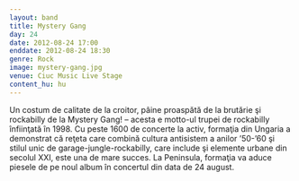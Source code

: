 ```yaml
---
layout: band
title: Mystery Gang
day: 24
date: 2012-08-24 17:00
enddate: 2012-08-24 18:30
genre: Rock
image: mystery-gang.jpg
venue: Ciuc Music Live Stage
content_hu: hu
---
```


Un costum de calitate de la croitor, pâine proaspătă de la brutărie şi rockabilly de la Mystery Gang! – acesta e motto-ul trupei de rockabilly înfiinţată în 1998. Cu peste 1600 de concerte la activ, formaţia din Ungaria a demonstrat că reţeta care combină cultura antisistem a anilor ’50-’60 şi stilul unic de garage-jungle-rockabilly, care include şi elemente urbane din secolul XXI, este una de mare succes. La Peninsula, formaţia va aduce piesele de pe noul album în concertul din data de 24 august.  
